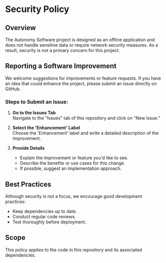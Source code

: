 # Security Policy

## Overview

The Autonomy Software project is designed as an offline application and does not handle sensitive data or require network security measures. As a result, security is not a primary concern for this project.

## Reporting a Software Improvement

We welcome suggestions for improvements or feature requests. If you have an idea that could enhance the project, please submit an issue directly on GitHub.

### Steps to Submit an Issue:

1. **Go to the Issues Tab**  
   Navigate to the "Issues" tab of this repository and click on "New Issue."

2. **Select the 'Enhancement' Label**  
   Choose the 'Enhancement' label and write a detailed description of the improvement.

3. **Provide Details**  
   - Explain the improvement or feature you'd like to see.
   - Describe the benefits or use cases for this change.
   - If possible, suggest an implementation approach.

## Best Practices

Although security is not a focus, we encourage good development practices:
- Keep dependencies up to date.
- Conduct regular code reviews.
- Test thoroughly before deployment.

## Scope

This policy applies to the code in this repository and its associated dependencies.
